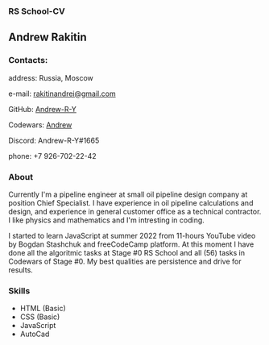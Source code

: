 ### RS School-CV

## Andrew Rakitin
### Contacts:
address: Russia, Moscow

e-mail: rakitinandrei@gmail.com

GitHub: [Andrew-R-Y](https://github.com/Andrew-R-Y)

Codewars: [Andrew](https://www.codewars.com/users/rsschool_2e5c6cec6debeeb2)

Discord: Andrew-R-Y#1665

phone: +7 926-702-22-42

### About

Currently I'm a pipeline engineer at small oil pipeline design company at position Chief Specialist. I have experience in oil pipeline calculations and design, and experience in general customer office as a technical contractor. I like physics and mathematics and I'm intresting in coding. 

I started to learn JavaScript at summer 2022 from 11-hours YouTube video by Bogdan Stashchuk and freeCodeCamp platform. At this moment I have done all the algoritmic tasks at Stage #0 RS School and all (56) tasks in Codewars of Stage #0. My best qualities are persistence and drive for results.

### Skills

+ HTML (Basic)
+ CSS (Basic)
+ JavaScript
+ AutoCad